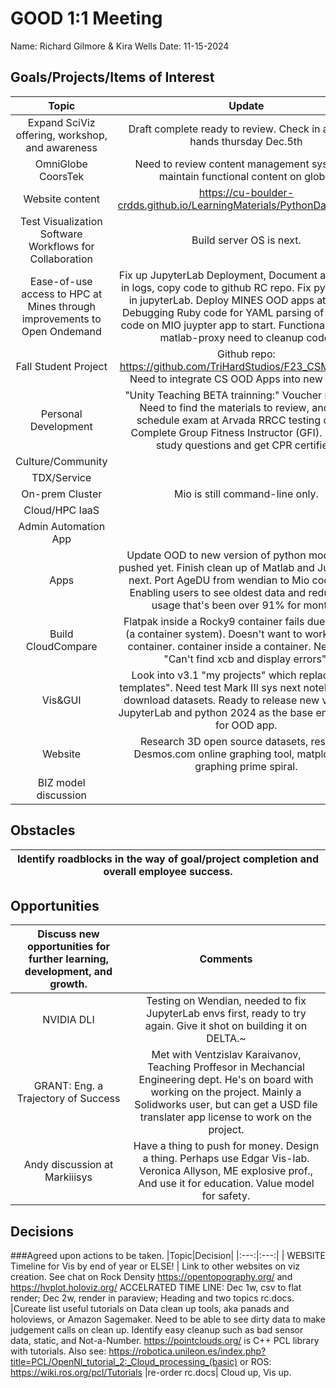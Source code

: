 # GOOD 1:1 Meeting 
Name: Richard Gilmore & Kira Wells
Date: 11-15-2024

## Goals/Projects/Items of Interest 
|Topic|Update|
|:---:|:---:|
|Expand SciViz offering, workshop, and awareness| Draft complete ready to review. Check in after all-hands thursday Dec.5th
|OmniGlobe CoorsTek| Need to review content management system to maintain functional content on globe.
|Website content| https://cu-boulder-crdds.github.io/LearningMaterials/PythonDataViz.html. 
|Test Visualization Software Workflows for Collaboration| Build server OS is next.
|Ease-of-use access to HPC at Mines through improvements to Open Ondemand| Fix up JupyterLab Deployment, Document all changes in logs, copy code to github RC repo. Fix python envs in jupyterLab. Deploy MINES OOD apps at gibhub. Debugging Ruby code for YAML parsing of repeative code on MIO juypter app to start. Functional VNC and matlab-proxy need to cleanup code.
|Fall Student Project | Github repo: https://github.com/TriHardStudios/F23_CSM_Gilmore. Need to integrate CS OOD Apps into new version.
|Personal Development| "Unity Teaching BETA trainning:" Voucher recieved. Need to find the materials to review, and then schedule exam at Arvada RRCC testing center. Complete Group Fitness Instructor (GFI). Need to study questions and get CPR certified.
|Culture/Community|
|TDX/Service|
|On-prem Cluster| Mio is still command-line only.
|Cloud/HPC IaaS| 
|Admin Automation App|
|Apps| Update OOD to new version of python module. Not pushed yet. Finish clean up of Matlab and Jupyter app next. Port AgeDU from wendian to Mio code base. Enabling users to see oldest data and reduce disk usage that's been over 91% for months.
|Build CloudCompare| Flatpak inside a Rocky9 container fails due to bwrap (a container system). Doesn't want to work inside a container. container inside a container. Need to fix "Can't find xcb and display errors".
|Vis&GUI| Look into v3.1 "my projects" which replaces "my templates".  Need test Mark III sys next notebooks and download datasets. Ready to release new version of JupyterLab and python 2024 as the base environment for OOD app.
|Website| Research 3D open source datasets, research Desmos.com online graphing tool, matplotlib 3d graphing prime spiral.
|BIZ model discussion|
## Obstacles
|Identify roadblocks in the way of goal/project completion and overall employee success.|
|---|
## Opportunities 
|Discuss new opportunities for further learning, development, and growth.|Comments|
|:---:|:---:|
|NVIDIA DLI| Testing on Wendian, needed to fix JupyterLab envs first, ready to try again. Give it shot on building it on DELTA.~
|GRANT: Eng. a Trajectory of Success| Met with Ventzislav Karaivanov, Teaching Proffesor in Mechancial Engineering dept. He's on board with working on the project. Mainly a Solidworks user, but can get a USD file translater app license to work on the project.
|Andy discussion at Markiiisys| Have a thing to push for money. Design a thing. Perhaps use Edgar Vis-lab. Veronica Allyson, ME explosive prof., And use it for education. Value model for safety.  
## Decisions
###Agreed upon actions to be taken.
|Topic|Decision|
|:---:|:---:|
| WEBSITE Timeline for Vis by end of year or ELSE! | Link to other websites on viz creation. See chat on Rock Density https://opentopography.org/ and https://hvplot.holoviz.org/ ACCELRATED TIME LINE: Dec 1w, csv to flat render; Dec 2w, render in paraview; Heading and two topics rc.docs. 
|Cureate list useful tutorials on Data clean up tools, aka panads and holoviews, or Amazon Sagemaker. Need to be able to see dirty data to make judgement calls on clean up. Identify easy cleanup such as bad sensor data, static, and Not-a-Number. https://pointclouds.org/ is C++ PCL library with tutorials. Also see: https://robotica.unileon.es/index.php?title=PCL/OpenNI_tutorial_2:_Cloud_processing_(basic) or ROS: https://wiki.ros.org/pcl/Tutorials
|re-order rc.docs| Cloud up, Vis up.